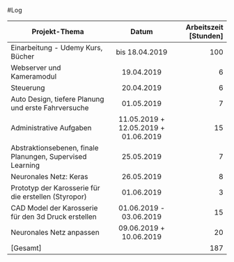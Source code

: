#Log


| Projekt-Thema        | Datum           | Arbeitszeit [Stunden] |
| ------------- |:-------------:| -----:|
| Einarbeitung - Udemy Kurs, Bücher   | bis 18.04.2019 | 100 |
| Webserver und Kameramodul   | 19.04.2019      |   6 |
| Steuerung | 20.04.2019      |    6 |
| Auto Design, tiefere Planung und erste Fahrversuche | 01.05.2019      |    7 |
| Administrative Aufgaben | 11.05.2019 + 12.05.2019 + 01.06.2019    |    15 |
| Abstraktionsebenen, finale Planungen, Supervised Learning | 25.05.2019      |    7 |
| Neuronales Netz: Keras | 26.05.2019      |    8 |
| Prototyp der Karosserie für die erstellen (Styropor) | 01.06.2019      |    3 |
| CAD Model der Karosserie für den 3d Druck erstellen | 01.06.2019  - 03.06.2019     |    15 |
| Neuronales Netz anpassen | 09.06.2019 + 10.06.2019  |    20 |
| [Gesamt] |      |    187 |
